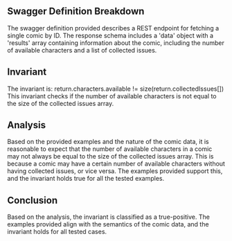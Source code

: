 ## Swagger Definition Breakdown
The swagger definition provided describes a REST endpoint for fetching a single comic by ID. The response schema includes a 'data' object with a 'results' array containing information about the comic, including the number of available characters and a list of collected issues.

## Invariant
The invariant is: return.characters.available != size(return.collectedIssues[])
This invariant checks if the number of available characters is not equal to the size of the collected issues array.

## Analysis
Based on the provided examples and the nature of the comic data, it is reasonable to expect that the number of available characters in a comic may not always be equal to the size of the collected issues array. This is because a comic may have a certain number of available characters without having collected issues, or vice versa. The examples provided support this, and the invariant holds true for all the tested examples.

## Conclusion
Based on the analysis, the invariant is classified as a true-positive. The examples provided align with the semantics of the comic data, and the invariant holds for all tested cases.
